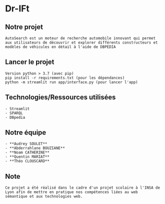 # Dr-IFt

## Notre projet
    AutoSearch est un moteur de recherche automobile innovant qui permet aux utilisateurs de découvrir et explorer différents constructeurs et modèles de véhicules en détail à l'aide de DBPEDIA

## Lancer le projet
    Version python > 3.7 (avec pip)
    pip install -r requirements.txt (pour les dépendances)
    python -m streamlit run app/interface.py (pour lancer l'app)

## Technologies/Ressources utilisées
    - Streamlit
    - SPARQL
    - DBpedia


## Notre équipe
    - **Audrey SOULET**
    - **Abderrahlane BOUZIANE**
    - **Noam CATHERINE**
    - **Quentin MARIAT**
    - **Théo CLOUSCARD**

## Note
    Ce projet a été réalisé dans le cadre d'un projet scolaire à l'INSA de Lyon afin de mettre en pratique nos compétences liées au web sémantique et aux technologies web.